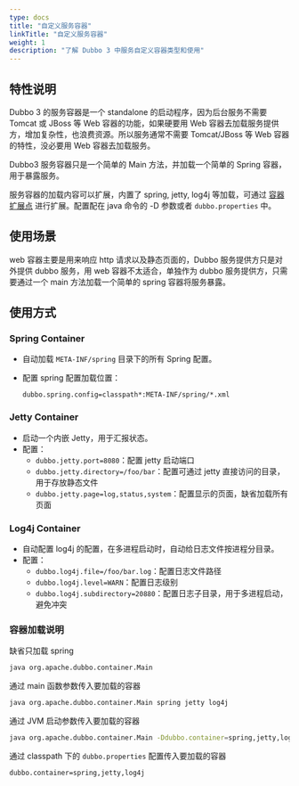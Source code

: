 ```yaml
---
type: docs
title: "自定义服务容器"
linkTitle: "自定义服务容器"
weight: 1
description: "了解 Dubbo 3 中服务自定义容器类型和使用"
---
```


## 特性说明
Dubbo 3 的服务容器是一个 standalone 的启动程序，因为后台服务不需要 Tomcat 或 JBoss 等 Web 容器的功能，如果硬要用 Web 容器去加载服务提供方，增加复杂性，也浪费资源。所以服务通常不需要 Tomcat/JBoss 等 Web 容器的特性，没必要用 Web 容器去加载服务。

Dubbo3 服务容器只是一个简单的 Main 方法，并加载一个简单的 Spring 容器，用于暴露服务。

服务容器的加载内容可以扩展，内置了 spring, jetty, log4j 等加载，可通过 [容器扩展点](../../../reference-manual/spi/description/container) 进行扩展。配置配在 java 命令的 -D 参数或者 `dubbo.properties` 中。

## 使用场景
web 容器主要是用来响应 http 请求以及静态页面的，Dubbo 服务提供方只是对外提供 dubbo 服务，用 web 容器不太适合，单独作为 dubbo 服务提供方，只需要通过一个 main 方法加载一个简单的 spring 容器将服务暴露。

## 使用方式
### Spring Container
-   自动加载  `META-INF/spring`  目录下的所有 Spring 配置。

-   配置 spring 配置加载位置：

    ```fallback
    dubbo.spring.config=classpath*:META-INF/spring/*.xml
### Jetty Container
-   启动一个内嵌 Jetty，用于汇报状态。
-   配置：
    -   `dubbo.jetty.port=8080`：配置 jetty 启动端口
    -   `dubbo.jetty.directory=/foo/bar`：配置可通过 jetty 直接访问的目录，用于存放静态文件
    -   `dubbo.jetty.page=log,status,system`：配置显示的页面，缺省加载所有页面

### Log4j Container

-   自动配置 log4j 的配置，在多进程启动时，自动给日志文件按进程分目录。
-   配置：
    -   `dubbo.log4j.file=/foo/bar.log`：配置日志文件路径
    -   `dubbo.log4j.level=WARN`：配置日志级别
    -   `dubbo.log4j.subdirectory=20880`：配置日志子目录，用于多进程启动，避免冲突


###  容器加载说明
缺省只加载 spring
```sh
java org.apache.dubbo.container.Main
```
通过 main 函数参数传入要加载的容器
```sh
java org.apache.dubbo.container.Main spring jetty log4j
```
通过 JVM 启动参数传入要加载的容器

```sh
java org.apache.dubbo.container.Main -Ddubbo.container=spring,jetty,log4j
```
通过 classpath 下的  `dubbo.properties`  配置传入要加载的容器
```fallback
dubbo.container=spring,jetty,log4j
```
